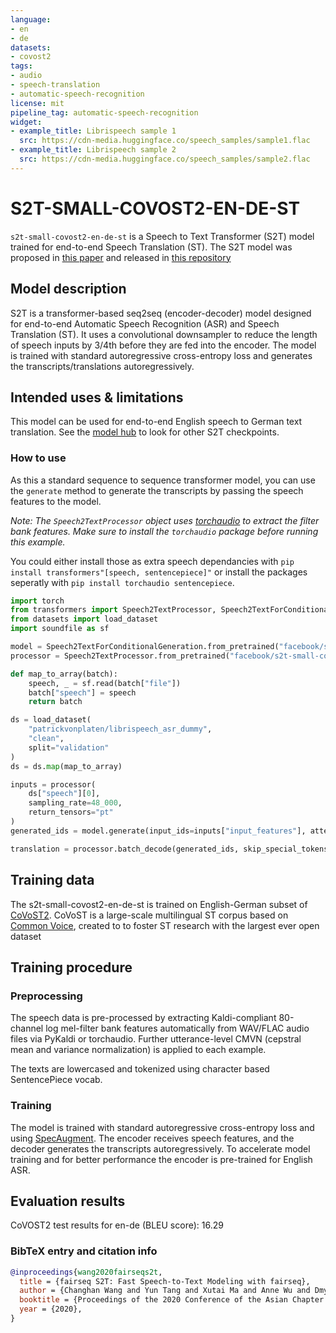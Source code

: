 ```yaml
---
language:
- en
- de
datasets:
- covost2
tags:
- audio
- speech-translation
- automatic-speech-recognition
license: mit
pipeline_tag: automatic-speech-recognition
widget:
- example_title: Librispeech sample 1
  src: https://cdn-media.huggingface.co/speech_samples/sample1.flac
- example_title: Librispeech sample 2
  src: https://cdn-media.huggingface.co/speech_samples/sample2.flac
---
```



# S2T-SMALL-COVOST2-EN-DE-ST

`s2t-small-covost2-en-de-st` is a Speech to Text Transformer (S2T) model trained for end-to-end Speech Translation (ST).
The S2T model was proposed in [this paper](https://arxiv.org/abs/2010.05171) and released in
[this repository](https://github.com/pytorch/fairseq/tree/master/examples/speech_to_text)


## Model description

S2T is a transformer-based seq2seq (encoder-decoder) model designed for end-to-end Automatic Speech Recognition (ASR) and Speech
Translation (ST). It uses a convolutional downsampler to reduce the length of speech inputs by 3/4th before they are
fed into the encoder. The model is trained with standard autoregressive cross-entropy loss and generates the
transcripts/translations autoregressively.

## Intended uses & limitations

This model can be used for end-to-end English speech to German text translation.
See the [model hub](https://huggingface.co/models?filter=speech_to_text) to look for other S2T checkpoints.


### How to use

As this a standard sequence to sequence transformer model, you can use the `generate` method to generate the
transcripts by passing the speech features to the model.

*Note: The `Speech2TextProcessor` object uses [torchaudio](https://github.com/pytorch/audio)  to extract the
filter bank features. Make sure to install the `torchaudio` package before running this example.*

You could either install those as extra speech dependancies with
`pip install transformers"[speech, sentencepiece]"` or install the packages seperatly 
with `pip install torchaudio sentencepiece`.


```python
import torch
from transformers import Speech2TextProcessor, Speech2TextForConditionalGeneration
from datasets import load_dataset
import soundfile as sf

model = Speech2TextForConditionalGeneration.from_pretrained("facebook/s2t-small-covost2-en-de-st")
processor = Speech2TextProcessor.from_pretrained("facebook/s2t-small-covost2-en-de-st")

def map_to_array(batch):
    speech, _ = sf.read(batch["file"])
    batch["speech"] = speech
    return batch

ds = load_dataset(
    "patrickvonplaten/librispeech_asr_dummy",
    "clean",
    split="validation"
)
ds = ds.map(map_to_array)

inputs = processor(
    ds["speech"][0],
    sampling_rate=48_000,
    return_tensors="pt"
)
generated_ids = model.generate(input_ids=inputs["input_features"], attention_mask=inputs["attention_mask"])

translation = processor.batch_decode(generated_ids, skip_special_tokens=True)
```


## Training data

The s2t-small-covost2-en-de-st is trained on English-German subset of [CoVoST2](https://github.com/facebookresearch/covost).
CoVoST is a large-scale multilingual ST corpus based on [Common Voice](https://arxiv.org/abs/1912.06670), created to to foster 
ST research with the largest ever open dataset


## Training procedure

### Preprocessing

The speech data is pre-processed by extracting Kaldi-compliant 80-channel log mel-filter bank features automatically from
WAV/FLAC audio files via PyKaldi or torchaudio. Further utterance-level CMVN (cepstral mean and variance normalization)
is applied to each example.

The texts are lowercased and tokenized using character based SentencePiece vocab.


### Training

The model is trained with standard autoregressive cross-entropy loss and using [SpecAugment](https://arxiv.org/abs/1904.08779).
The encoder receives speech features, and the decoder generates the transcripts autoregressively. To accelerate
model training and for better performance the encoder is pre-trained for English ASR.

## Evaluation results

CoVOST2 test results for en-de (BLEU score): 16.29



### BibTeX entry and citation info

```bibtex
@inproceedings{wang2020fairseqs2t,
  title = {fairseq S2T: Fast Speech-to-Text Modeling with fairseq},
  author = {Changhan Wang and Yun Tang and Xutai Ma and Anne Wu and Dmytro Okhonko and Juan Pino},
  booktitle = {Proceedings of the 2020 Conference of the Asian Chapter of the Association for Computational Linguistics (AACL): System Demonstrations},
  year = {2020},
}

```
